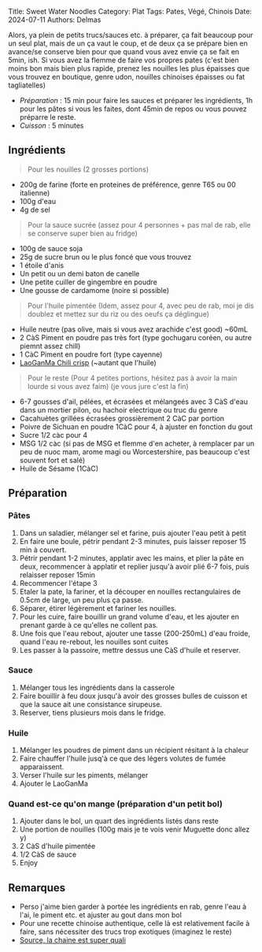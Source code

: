Title: Sweet Water Noodles
Category: Plat
Tags: Pates, Végé, Chinois
Date: 2024-07-11
Authors: Delmas

Alors, ya plein de petits trucs/sauces etc. à préparer, ça fait beaucoup pour un seul plat, mais de un ça vaut le coup, et de deux ça se prépare bien en avance/se conserve bien pour que quand vous avez envie ça se fait en 5min, ish.
Si vous avez la flemme de faire vos propres pates (c'est bien moins bon mais bien plus rapide, prenez les nouilles les plus épaisses que vous trouvez en boutique, genre udon, nouilles chinoises épaisses ou fat tagliatelles)

- *Préparation* : 15 min pour faire les sauces et préparer les ingrédients, 1h pour les pâtes si vous les faites, dont 45min de repos ou vous pouvez préparre le reste.
- *Cuisson* : 5 minutes

## Ingrédients
> Pour les nouilles (2 grosses portions)

  - 200g de farine (forte en proteines de préférence, genre T65 ou 00 italienne)
  - 100g d'eau
  - 4g de sel
> Pour la sauce sucrée (assez pour 4 personnes + pas mal de rab, elle se conserve super bien au fridge)
  - 100g de sauce soja
  - 25g de sucre brun ou le plus foncé que vous trouvez
  - 1 étoile d'anis
  - Un petit ou un demi baton de canelle
  - Une petite cuiller de gingembre en poudre
  - Une gousse de cardamome (noire si possible)
> Pour l'huile pimentée (Idem, assez pour 4, avec peu de rab, moi je dis doublez et mettez sur du riz ou des oeufs ça déglingue)
  - Huile neutre (pas olive, mais si vous avez arachide c'est good) ~60mL
  - 2 CàS Piment en poudre pas très fort (type gochugaru coréen, ou autre piemnt assez chill)
  - 1 CàC Piment en poudre fort (type cayenne)
  - [LaoGanMa Chili crisp](https://www.qwant.com/?client=brz-moz&t=images&q=laoganma+crispy+chilli+oil) (~autant que l'huile) 
> Pour le reste (Pour 4 petites portions, hésitez pas à avoir la main lourde si vous avez faim) (je vous jure c'est la fin)
  -  6-7 gousses d'ail, pélées, et écrasées et mélangeés avec 3 CàS d'eau dans un mortier pilon, ou hachoir electrique ou truc du genre
  - Cacahuètes grillées écrasées grossièrement 2 CàC par portion
  - Poivre de Sichuan en poudre 1CàC pour 4, à ajuster en fonction du gout
  - Sucre 1/2 càc pour 4
  - MSG 1/2 càc (si pas de MSG et flemme d'en acheter, à remplacer par un peu de nuoc mam, arome magi ou Worcestershire, pas beaucoup c'est souvent fort et salé)
  - Huile de Sésame (1CàC)

## Préparation
  ### Pâtes
  1. Dans un saladier, mélanger sel et farine, puis ajouter l'eau petit à petit
  2. En faire une boule, pétrir pendant 2-3 minutes, puis laisser reposer 15 min à couvert.
  3. Pétrir pendant 1-2 minutes, applatir avec les mains, et plier la pâte en deux, recommencer à applatir et replier jusqu'à avoir plié 6-7 fois, puis relaisser reposer 15min
  4. Recommencer l'étape 3
  5. Etaler la pate, la fariner, et la découper en nouilles rectangulaires de 0.5cm de large, un peu plus ça passe.
  6. Séparer, étirer légèrement et fariner les nouilles.
  7. Pour les cuire, faire bouillir un grand volume d'eau, et les ajouter en prenant garde à ce qu'elles ne collent pas.
  8. Une fois que l'eau rebout, ajouter une tasse (200-250mL) d'eau froide, quand l'eau re-rebout, les nouilles sont cuites
  9. Les passer à la passoire, mettre dessus une CàS d'huile et reserver.
  ### Sauce
  1. Mélanger tous les ingrédients dans la casserole
  2. Faire bouillir à feu doux jusqu'à avoir des grosses bulles de cuisson et que la sauce ait une consistance sirupeuse.
  3. Reserver, tiens plusieurs mois dans le fridge.
  ### Huile
  1. Mélanger les poudres de piment dans un récipient résitant à la chaleur
  2. Faire chauffer l'huile jusq'à ce que des légers volutes de fumée apparaissent.
  3. Verser l'huile sur les piments, mélanger
  4. Ajouter le LaoGanMa
  ### Quand est-ce qu'on mange (préparation d'un petit bol)
  1. Ajouter dans le bol, un quart des ingrédients listés dans reste
  2. Une portion de nouilles (100g mais je te vois venir Muguette donc allez y)
  3. 2 CàS d'huile pimentée
  4. 1/2 CàS de sauce
  5. Enjoy



## Remarques
  - Perso j'aime bien garder à portée les ingrédients en rab, genre l'eau à l'ai, le piment etc. et ajuster au gout dans mon bol
  - Pour une recette chinoise authentique, celle là est relativement facile à faire, sans nécessiter des trucs trop exotiques (imaginez le reste)
  - [Source, la chaine est super quali](https://www.youtube.com/watch?v=C8LRqYycIVQ)  
  
